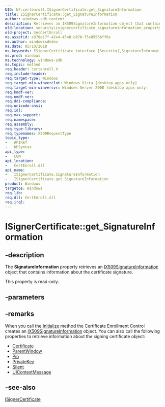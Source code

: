 ```yaml
---
UID: NF:certenroll.ISignerCertificate.get_SignatureInformation
title: ISignerCertificate::get_SignatureInformation
author: windows-sdk-content
description: Retrieves an IX509SignatureInformation object that contains information about the certificate signature.
old-location: security\isignercertificate_signatureinformation_property.htm
old-project: SecCertEnroll
ms.assetid: e870e17f-42e4-4548-b876-f5e0556bff0e
ms.author: windowssdkdev
ms.date: 05/10/2018
ms.keywords: ISignerCertificate interface [Security],SignatureInformation property, ISignerCertificate.SignatureInformation, ISignerCertificate.get_SignatureInformation, ISignerCertificate::SignatureInformation, ISignerCertificate::get_SignatureInformation, SignatureInformation property [Security], SignatureInformation property [Security],ISignerCertificate interface, certenroll/ISignerCertificate::SignatureInformation, certenroll/ISignerCertificate::get_SignatureInformation, get_SignatureInformation, security.isignercertificate_signatureinformation_property
ms.prod: windows
ms.technology: windows-sdk
ms.topic: method
req.header: certenroll.h
req.include-header: 
req.target-type: Windows
req.target-min-winverclnt: Windows Vista [desktop apps only]
req.target-min-winversvr: Windows Server 2008 [desktop apps only]
req.kmdf-ver: 
req.umdf-ver: 
req.ddi-compliance: 
req.unicode-ansi: 
req.idl: 
req.max-support: 
req.namespace: 
req.assembly: 
req.type-library: 
req.typenames: X509RequestType
topic_type:
-	APIRef
-	kbSyntax
api_type:
-	COM
api_location:
-	CertEnroll.dll
api_name:
-	ISignerCertificate.SignatureInformation
-	ISignerCertificate.get_SignatureInformation
product: Windows
targetos: Windows
req.lib: 
req.dll: CertEnroll.dll
req.irql: 
---
```


# ISignerCertificate::get_SignatureInformation


## -description


The <b>SignatureInformation</b> property retrieves an <a href="https://msdn.microsoft.com/25774ccb-8e76-443d-89da-177d6e77c019">IX509SignatureInformation</a> object that contains information about the certificate signature.

This property is read-only.


## -parameters


## -remarks



When you call the <a href="https://msdn.microsoft.com/library/windows/hardware/ff550945">Initialize</a> method the Certificate Enrollment Control creates an <a href="https://msdn.microsoft.com/25774ccb-8e76-443d-89da-177d6e77c019">IX509SignatureInformation</a> object. You can also call the following properties to retrieve information about the signing certificate object:<ul>
<li>
<a href="https://msdn.microsoft.com/7c7cc326-593d-4b2b-b8db-46aaf894279b">Certificate</a>
</li>
<li>
<a href="https://msdn.microsoft.com/a1749c92-11e4-4726-a355-ccdd245b4df8">ParentWindow</a>
</li>
<li>
<a href="https://msdn.microsoft.com/695d895e-0646-4a2e-a699-86674f919bad">Pin</a>
</li>
<li>
<a href="https://msdn.microsoft.com/047a22ba-9817-45b7-aa9a-356245d2b824">PrivateKey</a>
</li>
<li>
<a href="https://msdn.microsoft.com/b598d4a2-d53a-4091-a059-f9674acf9318">Silent</a>
</li>
<li>
<a href="https://msdn.microsoft.com/0fd874b0-9093-4c1b-94a0-a2aaad19010e">UIContextMessage</a>
</li>
</ul>





## -see-also




<a href="https://msdn.microsoft.com/146a1925-4de6-492c-8014-612c65bd7270">ISignerCertificate</a>
 

 

